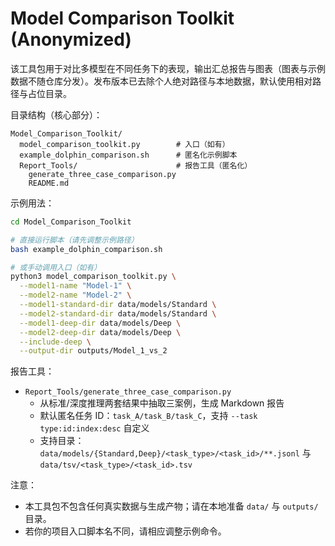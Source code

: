 # Model Comparison Toolkit (Anonymized)

该工具包用于对比多模型在不同任务下的表现，输出汇总报告与图表（图表与示例数据不随仓库分发）。发布版本已去除个人绝对路径与本地数据，默认使用相对路径与占位目录。

目录结构（核心部分）：

```
Model_Comparison_Toolkit/
  model_comparison_toolkit.py        # 入口（如有）
  example_dolphin_comparison.sh      # 匿名化示例脚本
  Report_Tools/                      # 报告工具（匿名化）
    generate_three_case_comparison.py
    README.md
```

示例用法：

```bash
cd Model_Comparison_Toolkit

# 直接运行脚本（请先调整示例路径）
bash example_dolphin_comparison.sh

# 或手动调用入口（如有）
python3 model_comparison_toolkit.py \
  --model1-name "Model-1" \
  --model2-name "Model-2" \
  --model1-standard-dir data/models/Standard \
  --model2-standard-dir data/models/Standard \
  --model1-deep-dir data/models/Deep \
  --model2-deep-dir data/models/Deep \
  --include-deep \
  --output-dir outputs/Model_1_vs_2
```

报告工具：

- `Report_Tools/generate_three_case_comparison.py`
  - 从标准/深度推理两套结果中抽取三案例，生成 Markdown 报告
  - 默认匿名任务 ID：`task_A/task_B/task_C`，支持 `--task type:id:index:desc` 自定义
  - 支持目录：`data/models/{Standard,Deep}/<task_type>/<task_id>/**.jsonl` 与 `data/tsv/<task_type>/<task_id>.tsv`

注意：
- 本工具包不包含任何真实数据与生成产物；请在本地准备 `data/` 与 `outputs/` 目录。
- 若你的项目入口脚本名不同，请相应调整示例命令。

